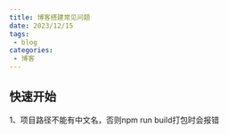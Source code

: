 ```yaml
---
title: 博客搭建常见问题
date: 2023/12/15
tags:
 - blog
categories:
 - 博客
---
```


## 快速开始

1、项目路径不能有中文名，否则npm run build打包时会报错